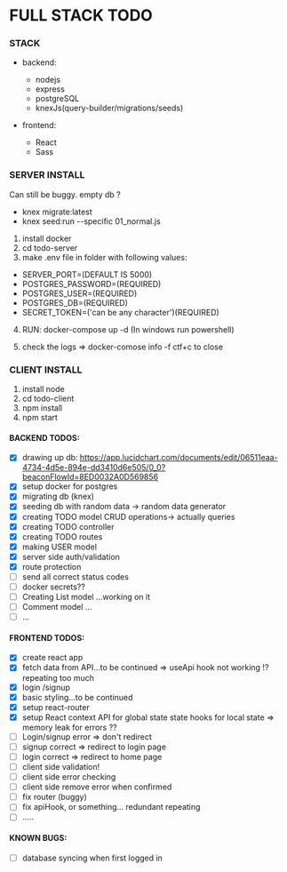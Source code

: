# FULL STACK TODO

### STACK

- backend:

  - nodejs
  - express
  - postgreSQL
  - knexJs(query-builder/migrations/seeds)

- frontend:

  - React
  - Sass

### SERVER INSTALL

Can still be buggy.
empty db ?

- knex migrate:latest
- knex seed:run --specific 01_normal.js

1. install docker
2. cd todo-server
3. make .env file in folder with following values:

- SERVER_PORT=(DEFAULT IS 5000)
- POSTGRES_PASSWORD=(REQUIRED)
- POSTGRES_USER=(REQUIRED)
- POSTGRES_DB=(REQUIRED)
- SECRET_TOKEN=('can be any character')(REQUIRED)

4. RUN: docker-compose up -d (In windows run powershell)

5. check the logs => docker-comose info -f ctf+c to close

### CLIENT INSTALL

1. install node
2. cd todo-client
3. npm install
4. npm start

#### BACKEND TODOS:

- [x] drawing up db: https://app.lucidchart.com/documents/edit/06511eaa-4734-4d5e-894e-dd3410d6e505/0_0?beaconFlowId=8ED0032A0D569856
- [x] setup docker for postgres
- [x] migrating db (knex)
- [x] seeding db with random data -> random data generator
- [x] creating TODO model CRUD operations-> actually queries
- [x] creating TODO controller
- [x] creating TODO routes
- [x] making USER model
- [x] server side auth/validation
- [x] route protection
- [ ] send all correct status codes
- [ ] docker secrets??
- [ ] Creating List model ...working on it
- [ ] Comment model ...
- [ ] ...

#### FRONTEND TODOS:

- [x] create react app
- [x] fetch data from API...to be continued
      => useApi hook not working !? repeating too much
- [x] login /signup
- [x] basic styling...to be continued
- [x] setup react-router
- [x] setup React context API for global state state hooks for local state
      => memory leak for errors ??
- [ ] Login/signup error => don't redirect
- [ ] signup correct => redirect to login page
- [ ] login correct => redirect to home page
- [ ] client side validation!
- [ ] client side error checking
- [ ] client side remove error when confirmed
- [ ] fix router (buggy)
- [ ] fix apiHook, or something... redundant repeating
- [ ] .....

#### KNOWN BUGS:

- [ ] database syncing when first logged in
